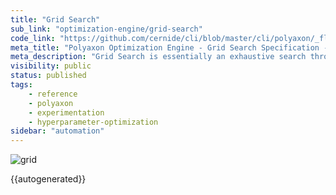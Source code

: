 ```yaml
---
title: "Grid Search"
sub_link: "optimization-engine/grid-search"
code_link: "https://github.com/cernide/cli/blob/master/cli/polyaxon/_flow/matrix/grid_search.py"
meta_title: "Polyaxon Optimization Engine - Grid Search Specification - Polyaxon References"
meta_description: "Grid Search is essentially an exhaustive search through a manually specified set of hyperparameters."
visibility: public
status: published
tags:
    - reference
    - polyaxon
    - experimentation
    - hyperparameter-optimization
sidebar: "automation"
---
```


![grid](../../../../content/images/references/optimization-engine/grid-search.png)

{{autogenerated}}
